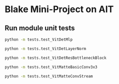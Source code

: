 # Blake Mini-Project on AIT

## Run module unit tests 

```bash
python -m tests.test_VitDetMlp

python -m tests.test_VitDetLayerNorm

python -m tests.test_VitDetResBottleneckBlock

python -m tests.test_VitMatteBasicConv3x3

python -m tests.test_VitMatteConvStream
```